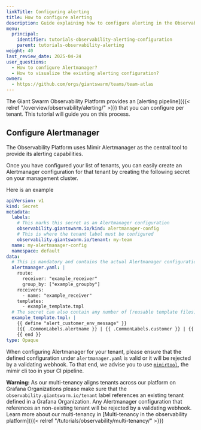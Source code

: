 ```yaml
---
linkTitle: Configuring alerting
title: How to configure alerting
description: Guide explaining how to configure alerting in the Observability Platform.
menu:
  principal:
    identifier: tutorials-observability-alerting-configuration
    parent: tutorials-observability-alerting
weight: 40
last_review_date: 2025-04-24
user_questions:
  - How to configure Alertmanager?
  - How to visualize the existing alerting configuration?
owner:
  - https://github.com/orgs/giantswarm/teams/team-atlas
---
```


The Giant Swarm Observability Platform provides an [alerting pipeline]({{< relref "/overview/observability/alerting/" >}}) that you can configure per tenant. This tutorial will guide you on this process.

## Configure Alertmanager

The Observability Platform uses Mimir Alertmanager as the central tool to provide its alerting capabilities.

Once you have configured your list of tenants, you can easily create an Alertmanager configuration for that tenant by creating the following secret on your management cluster.

Here is an example

```yaml
apiVersion: v1
kind: Secret
metadata:
  labels:
    # This marks this secret as an Alertmanager configuration
    observability.giantswarm.io/kind: alertmanager-config
    # This is where the tenant label must be configured
    observability.giantswarm.io/tenant: my-team
  name: my-alertmanager-config
  namespace: default
data:
  # This is mandatory and contains the actual Alertmanager configuration.
  alertmanager.yaml: |
    route:
      receiver: "example_receiver"
      group_by: ["example_groupby"]
    receivers:
      - name: "example_receiver"
    templates:
      - example_template.tmpl
  # The secret can also contain any number of [reusable template files](https://prometheus.io/docs/alerting/latest/notification_examples/#defining-reusable-templates) that must be in the form `filename.tmpl`. Any other entry will be ignored.
  example_template.tmpl: |
    {{ define "alert_customer_env_message" }}
    [{{ .CommonLabels.alertname }} | {{ .CommonLabels.customer }} | {{ .CommonLabels.environment }}]
    {{ end }}
type: Opaque
```

When configuring Alertmanager for your tenant, please ensure that the defined configuration under `alertmanager.yaml` is valid or it will be rejected by a validating webhook. To that end, we advise you to use [`mimirtool`](https://grafana.com/docs/mimir/latest/manage/tools/mimirtool/#validate-alertmanager-configuration), the mimir cli too in your CI pipeline.

**Warning:** As our multi-tenancy aligns tenants across our platform on Grafana Organizations please make sure that the `observability.giantswarm.io/tenant` label references an existing tenant defined in a Grafana Organization. Any Alertmanager configuration that references an non-existing tenant will be rejected by a validating webhook. Learn more about our multi-tenancy in [Multi-tenancy in the observability platform]({{< relref "/tutorials/observability/multi-tenancy/" >}})
